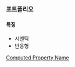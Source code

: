 ### 포트폴리오

#### 특징

- 시멘틱
- 반응형

[Computed Property Name](https://react.vlpt.us/basic/09-multiple-inputs.html)
